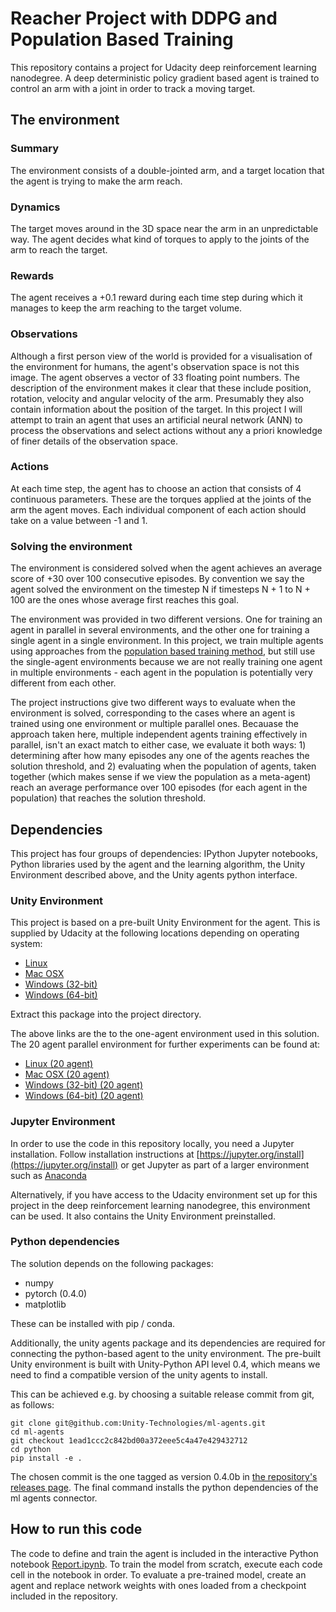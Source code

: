 # Reacher Project with DDPG and Population Based Training

This repository contains a project for Udacity deep reinforcement learning nanodegree. A deep deterministic policy gradient based agent is trained to control an arm with a joint in order to track a moving target.

## The environment

### Summary

The environment consists of a double-jointed arm, and a target location that the agent is trying to make the arm reach.

### Dynamics

The target moves around in the 3D space near the arm in an unpredictable way. The agent decides what kind of torques to apply to the joints of the arm to reach the target.

### Rewards

The agent receives a +0.1 reward during each time step during which it manages to keep the arm reaching to the target volume.

### Observations

Although a first person view of the world is provided for a visualisation of the environment for humans, the agent's observation space is not this image. The agent observes a vector of 33 floating point numbers. The description of the environment makes it clear that these include position, rotation, velocity and angular velocity of the arm. Presumably they also contain information about the position of the target. In this project I will attempt to train an agent that uses an artificial neural network (ANN) to process the observations and select actions without any a priori knowledge of finer details of the observation space.

### Actions

At each time step, the agent has to choose an action that consists of 4 continuous parameters. These are the torques applied at the joints of the arm the agent moves. Each individual component of each action should take on a value between -1 and 1.

### Solving the environment

The environment is considered solved when the agent achieves an average score of +30 over 100 consecutive episodes. By convention we say the agent solved the environment on the timestep N if timesteps N + 1 to N + 100 are the ones whose average first reaches this goal.

The environment was provided in two different versions. One for training an agent in parallel in several environments, and the other one for training a single agent in a single environment. In this project, we train multiple agents using approaches from the [population based training method](https://arxiv.org/abs/1711.09846), but still use the single-agent environments because we are not really training one agent in multiple environments - each agent in the population is potentially very different from each other.

The project instructions give two different ways to evaluate when the environment is solved, corresponding to the cases where an agent is trained using one environment or multiple parallel ones. Becauase the approach taken here, multiple independent agents training effectively in parallel, isn't an exact match to either case, we evaluate it both ways: 1) determining after how many episodes any one of the agents reaches the solution threshold, and 2) evaluating when the population of agents, taken together (which makes sense if we view the population as a meta-agent) reach an average performance over 100 episodes (for each agent in the population) that reaches the solution threshold.

## Dependencies

This project has four groups of dependencies: IPython Jupyter notebooks, Python libraries used by the agent and the learning algorithm, the Unity Environment described above, and the Unity agents python interface.

### Unity Environment

This project is based on a pre-built Unity Environment for the agent. This is supplied by Udacity at the following locations depending on operating system:

- [Linux](https://s3-us-west-1.amazonaws.com/udacity-drlnd/P2/Reacher/one_agent/Reacher_Linux.zip)
- [Mac OSX](https://s3-us-west-1.amazonaws.com/udacity-drlnd/P2/Reacher/one_agent/Reacher.app.zip)
- [Windows (32-bit)](https://s3-us-west-1.amazonaws.com/udacity-drlnd/P2/Reacher/one_agent/Reacher_Windows_x86.zip)
- [Windows (64-bit)](https://s3-us-west-1.amazonaws.com/udacity-drlnd/P2/Reacher/one_agent/Reacher_Windows_x86_64.zip)

Extract this package into the project directory.

The above links are the to the one-agent environment used in this solution. The 20 agent parallel environment for
further experiments can be found at:

- [Linux (20 agent)](https://s3-us-west-1.amazonaws.com/udacity-drlnd/P2/Reacher/Reacher_Linux.zip)
- [Mac OSX (20 agent)](https://s3-us-west-1.amazonaws.com/udacity-drlnd/P2/Reacher/Reacher.app.zip)
- [Windows (32-bit) (20 agent)](https://s3-us-west-1.amazonaws.com/udacity-drlnd/P2/Reacher/Reacher_Windows_x86.zip)
- [Windows (64-bit) (20 agent)](https://s3-us-west-1.amazonaws.com/udacity-drlnd/P2/Reacher/Reacher_Windows_x86_64.zip)

### Jupyter Environment

In order to use the code in this repository locally, you need a Jupyter installation. Follow installation instructions at [https://jupyter.org/install](https://jupyter.org/install) or get Jupyter as part of a larger environment such as [Anaconda](https://www.anaconda.com/)

Alternatively, if you have access to the Udacity environment set up for this project in the deep reinforcement learning nanodegree, this environment can be used. It also contains the Unity Environment preinstalled.

### Python dependencies

The solution depends on the following packages:
 - numpy
 - pytorch (0.4.0)
 - matplotlib

These can be installed with pip / conda.

Additionally, the unity agents package and its dependencies are required for connecting the python-based agent to the unity environment. The pre-built Unity environment is built with Unity-Python API level 0.4, which means we need to find a compatible version of the unity agents to install.

This can be achieved e.g. by choosing a suitable release commit from git, as follows:

```
git clone git@github.com:Unity-Technologies/ml-agents.git
cd ml-agents
git checkout 1ead1ccc2c842bd00a372eee5c4a47e429432712 
cd python
pip install -e .
```

The chosen commit is the one tagged as version 0.4.0b in [the repository's releases page](https://github.com/Unity-Technologies/ml-agents/releases). The final command installs the python dependencies of the ml agents connector.

## How to run this code

The code to define and train the agent is included in the interactive Python notebook [Report.ipynb](Report.ipynb). To train the model from scratch, execute each code cell in the notebook in order. To evaluate a pre-trained model, create an agent and replace network weights with ones loaded from a checkpoint included in the repository.
